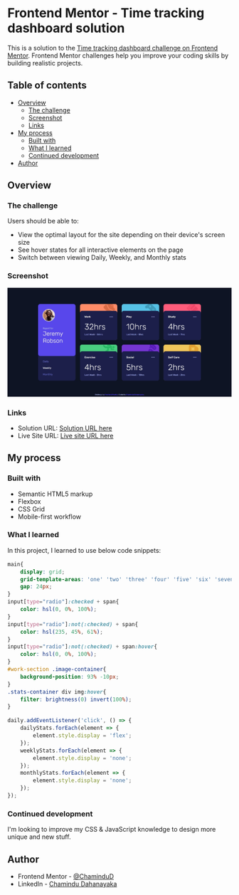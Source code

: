 # Frontend Mentor - Time tracking dashboard solution

This is a solution to the [Time tracking dashboard challenge on Frontend Mentor](https://www.frontendmentor.io/challenges/time-tracking-dashboard-UIQ7167Jw). Frontend Mentor challenges help you improve your coding skills by building realistic projects. 

## Table of contents

- [Overview](#overview)
  - [The challenge](#the-challenge)
  - [Screenshot](#screenshot)
  - [Links](#links)
- [My process](#my-process)
  - [Built with](#built-with)
  - [What I learned](#what-i-learned)
  - [Continued development](#continued-development)
- [Author](#author)

## Overview

### The challenge

Users should be able to:

- View the optimal layout for the site depending on their device's screen size
- See hover states for all interactive elements on the page
- Switch between viewing Daily, Weekly, and Monthly stats

### Screenshot

![](./screenshot.jpeg)

### Links

- Solution URL: [Solution URL here](https://www.frontendmentor.io/solutions/responsive-time-tracking-dashboard-using-css-grid-B1UmD4JaRq)
- Live Site URL: [Live site URL here](https://chamindud.github.io/Time-tracking-dashboard/)

## My process

### Built with

- Semantic HTML5 markup
- Flexbox
- CSS Grid
- Mobile-first workflow

### What I learned

In this project, I learned to use below code snippets:

```css
main{
    display: grid;
    grid-template-areas: 'one' 'two' 'three' 'four' 'five' 'six' 'seven';
    gap: 24px;
}
input[type="radio"]:checked + span{
    color: hsl(0, 0%, 100%);
}
input[type="radio"]:not(:checked) + span{
    color: hsl(235, 45%, 61%);
}
input[type="radio"]:not(:checked) + span:hover{
    color: hsl(0, 0%, 100%);
}
#work-section .image-container{
    background-position: 93% -10px;
}
.stats-container div img:hover{
    filter: brightness(0) invert(100%);
}
```
```js
daily.addEventListener('click', () => {
    dailyStats.forEach(element => {
        element.style.display = 'flex';
    });
    weeklyStats.forEach(element => {
        element.style.display = 'none';
    });
    monthlyStats.forEach(element => {
        element.style.display = 'none';
    });
});
```

### Continued development

I'm looking to improve my CSS & JavaScript knowledge to design more unique and new stuff.

## Author

- Frontend Mentor - [@ChaminduD](https://www.frontendmentor.io/profile/ChaminduD)
- LinkedIn - [Chamindu Dahanayaka](https://www.linkedin.com/in/chamindudahanayaka/)